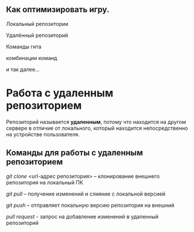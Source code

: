 ## Как оптимизировать игру.

Локальный репозитории

Удалённый репозиторий

Команды гита

комбинации команд

и так далее...

# Работа с удаленным репозиторием

Репозиторий называется **удаленным**, потому что находится на другом сервере в отличие от локального, который находится непосредственно на устройстве пользователя.

## Команды для работы с удаленным репозиторием

*git clone*  <url-адрес репозитория> – клонирование внешнего репозитория на локальный ПК

*git pull* – получение изменений и слияние с локальной версией

*git push* – отправляет локальную версию репозитория на внешний

*pull request* - запрос на добавление изменений в удаленный репозиторий
